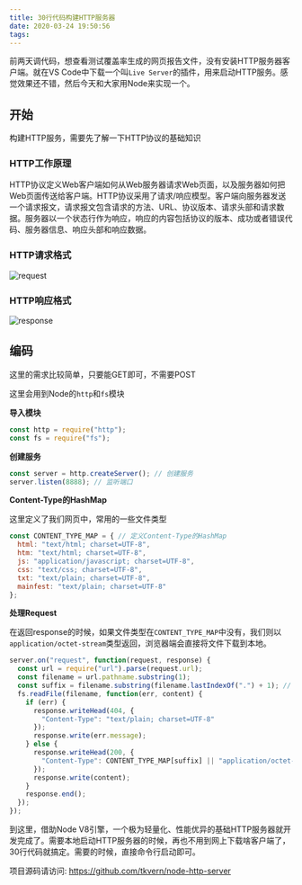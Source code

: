 ```yaml
---
title: 30行代码构建HTTP服务器
date: 2020-03-24 19:50:56
tags:
---
```


前两天调代码，想查看测试覆盖率生成的网页报告文件，没有安装HTTP服务器客户端。就在VS Code中下载一个叫`Live Server`的插件，用来启动HTTP服务。感觉效果还不错，然后今天和大家用Node来实现一个。

<!-- more -->

## 开始

构建HTTP服务，需要先了解一下HTTP协议的基础知识

### HTTP工作原理

HTTP协议定义Web客户端如何从Web服务器请求Web页面，以及服务器如何把Web页面传送给客户端。HTTP协议采用了请求/响应模型。客户端向服务器发送一个请求报文，请求报文包含请求的方法、URL、协议版本、请求头部和请求数据。服务器以一个状态行作为响应，响应的内容包括协议的版本、成功或者错误代码、服务器信息、响应头部和响应数据。

### HTTP请求格式

![request](/images/http/http1.jpg)

### HTTP响应格式
![response](/images/http/http2.jpg)



## 编码

这里的需求比较简单，只要能GET即可，不需要POST

这里会用到Node的`http`和`fs`模块

**导入模块**

```javascript
const http = require("http");
const fs = require("fs");
```



**创建服务**

```javascript
const server = http.createServer(); // 创建服务
server.listen(8888); // 监听端口
```



**Content-Type的HashMap**

这里定义了我们网页中，常用的一些文件类型

```javascript
const CONTENT_TYPE_MAP = { // 定义Content-Type的HashMap
  html: "text/html; charset=UTF-8",
  htm: "text/html; charset=UTF-8",
  js: "application/javascript; charset=UTF-8",
  css: "text/css; charset=UTF-8",
  txt: "text/plain; charset=UTF-8",
  mainfest: "text/plain; charset=UTF-8"
};
```



**处理Request**

在返回response的时候，如果文件类型在`CONTENT_TYPE_MAP`中没有，我们则以`application/octet-stream`类型返回，浏览器端会直接将文件下载到本地。

```javascript
server.on("request", function(request, response) {
  const url = require("url").parse(request.url);
  const filename = url.pathname.substring(1);
  const suffix = filename.substring(filename.lastIndexOf(".") + 1); // 获取文件后缀
  fs.readFile(filename, function(err, content) {
    if (err) {
      response.writeHead(404, {
        "Content-Type": "text/plain; charset=UTF-8"
      });
      response.write(err.message);
    } else {
      response.writeHead(200, {
        "Content-Type": CONTENT_TYPE_MAP[suffix] || "application/octet-stream"
      });
      response.write(content);
    }
    response.end();
  });
});
```



到这里，借助Node V8引擎，一个极为轻量化、性能优异的基础HTTP服务器就开发完成了。需要本地启动HTTP服务器的时候，再也不用到网上下载啥客户端了，30行代码就搞定。需要的时候，直接命令行启动即可。

项目源码请访问: https://github.com/tkvern/node-http-server

